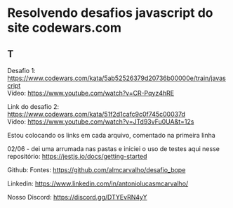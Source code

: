 # Resolvendo desafios javascript do site codewars.com 

## T

Desafio 1:
https://www.codewars.com/kata/5ab52526379d20736b00000e/train/javascript <br/>
Vídeo:
https://www.youtube.com/watch?v=CR-Pqyz4hRE

Link do desafio 2:
https://www.codewars.com/kata/51f2d1cafc9c0f745c00037d <br/>
Vídeo:
https://www.youtube.com/watch?v=JTd93vFu0UA&t=12s

Estou colocando os links em cada arquivo, comentado na primeira linha

02/06 - dei uma arrumada nas pastas e iniciei o uso de testes aqui nesse repositório:
https://jestjs.io/docs/getting-started



Github: Fontes: 
https://github.com/almcarvalho/desafio_bope

Linkedin:
https://www.linkedin.com/in/antoniolucasmcarvalho/

Nosso Discord:
https://discord.gg/DTYEvRN4yY 
